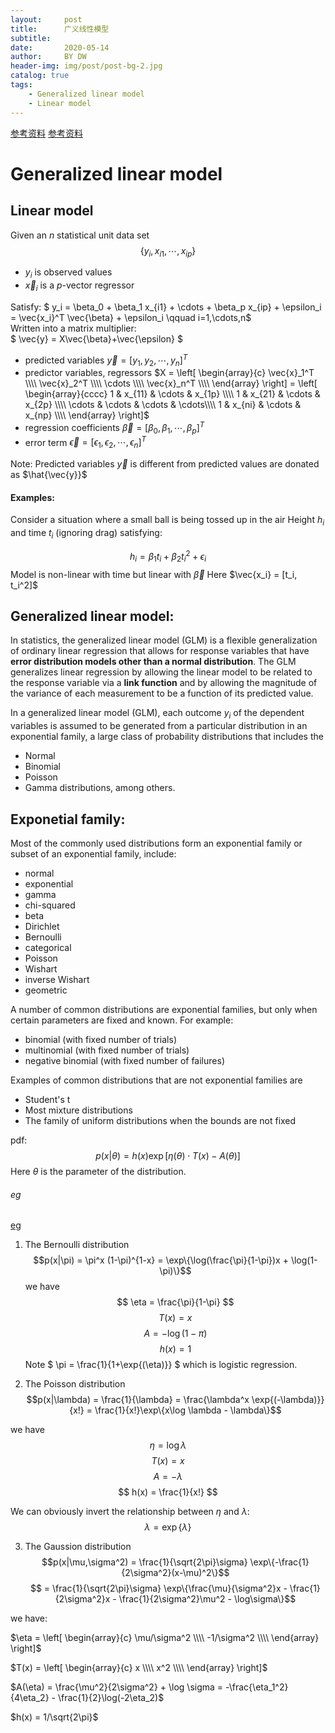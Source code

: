 ```yaml
---
layout:     post
title:      广义线性模型
subtitle:   
date:       2020-05-14
author:     BY DW
header-img: img/post/post-bg-2.jpg
catalog: true
tags:
    - Generalized linear model
    - Linear model
---
```

[参考资料](https://en.wikipedia.org/wiki/Generalized_linear_model)
[参考资料](https://en.wikipedia.org/wiki/Exponential_family)

# Generalized linear model
## Linear model
Given an $n$ statistical unit data set $$\{y_i, x_{i1},\cdots,x_{ip}\}$$ 
+ $y_i$ is observed values 
+ $\vec{x}_i$ is a $p$-vector regressor  

Satisfy:
$ y_i = \beta_0 + \beta_1 x_{i1} + \cdots + \beta_p x_{ip} + \epsilon_i = \vec{x_i}^T \vec{\beta} + \epsilon_i \qquad i=1,\cdots,n$  
Written into a matrix multiplier:  
$ \vec{y} = X\vec{\beta}+\vec{\epsilon} $

+ predicted variables $\vec{y} = [y_1, y_2,\cdots, y_n]^T$ 
+ predictor variables, regressors $X =
	\left[
    		\begin{array}{c}
        	\vec{x}_1^T \\\\
        	\vec{x}_2^T \\\\
        	\cdots \\\\
        	\vec{x}_n^T \\\\
    		\end{array}
	\right] = 
	\left[
    		\begin{array}{cccc}
        	1 & x_{11} & \cdots & x_{1p} \\\\
        	1 & x_{21} & \cdots & x_{2p} \\\\
        	\cdots & \cdots & \cdots & \cdots\\\\
        	1 & x_{ni} & \cdots & x_{np} \\\\
    		\end{array}
	\right]$
+ regression coefficients $\vec{\beta} = [\beta_0, \beta_1,\cdots, \beta_p]^T$  
+ error term $\vec{\epsilon} = [\epsilon_1, \epsilon_2,\cdots, \epsilon_n]^T$ 

Note: Predicted variables $\vec{y}$ is different from predicted values are donated as $\hat{\vec{y}}$

#### Examples:
Consider a situation where a small ball is being tossed up in the air
Height $h_i$ and time $t_i$ (ignoring drag) satisfying:

$$ h_i = \beta_1 t_i + \beta_2 t_i^2 + \epsilon_i$$
Model is non-linear with time but linear with $\vec{\beta}$
Here $\vec{x_i} = [t_i, t_i^2]$  

## Generalized linear model:
In statistics, the generalized linear model (GLM) is a flexible generalization of ordinary linear regression that allows for response variables that have **error distribution models other than a normal distribution**. The GLM generalizes linear regression by allowing the linear model to be related to the response variable via a **link function** and by allowing the magnitude of the variance of each measurement to be a function of its predicted value.  

In a generalized linear model (GLM), each outcome $y_i$ of the dependent variables is assumed to be generated from a particular distribution in an exponential family, a large class of probability distributions that includes the   

+ Normal
+ Binomial
+ Poisson
+ Gamma distributions, among others.  

## Exponetial family:  
Most of the commonly used distributions form an exponential family or subset of an exponential family, include:  
+ normal
+ exponential
+ gamma
+ chi-squared
+ beta
+ Dirichlet
+ Bernoulli
+ categorical
+ Poisson
+ Wishart
+ inverse Wishart
+ geometric  

A number of common distributions are exponential families, but only when certain parameters are fixed and known. For example:

+ binomial (with fixed number of trials)
+ multinomial (with fixed number of trials)
+ negative binomial (with fixed number of failures)  

Examples of common distributions that are not exponential families are  

+ Student's t
+ Most mixture distributions
+ The family of uniform distributions when the bounds are not fixed

pdf:
$$ p(x|\theta) = h(x)\exp[\eta(\theta)\cdot T(x)-A(\theta)]$$ 
Here $\theta$ is the parameter of the distribution.
###### eg
[eg](https://people.eecs.berkeley.edu/~jordan/courses/260-spring10/other-readings/chapter8.pdf)
1. The Bernoulli distribution
$$p(x|\pi) = \pi^x (1-\pi)^{1-x} = \exp\{\log(\frac{\pi}{1-\pi})x + \log(1-\pi)\}$$
we have
$$ \eta = \frac{\pi}{1-\pi} $$
$$ T(x) = x $$
$$ A = - \log(1-\pi) $$
$$ h(x) = 1 $$
Note $ \pi = \frac{1}{1+\exp{(\eta)}} $ which is logistic regression.

2. The Poisson distribution
$$p(x|\lambda) = \frac{1}{\lambda} = \frac{\lambda^x \exp{(-\lambda)}}{x!} = \frac{1}{x!}\exp\{x\log \lambda - \lambda\}$$

we have
$$ \eta = \log\lambda $$
$$ T(x) = x $$
$$ A = - \lambda $$
$$ h(x) = \frac{1}{x!} $$

We can obviously invert the relationship between $\eta$ and $\lambda$:
$$\lambda = \exp\{\lambda\}$$

3. The Gaussion distribution
$$p(x|\mu,\sigma^2) = \frac{1}{\sqrt{2\pi}\sigma} \exp\{-\frac{1}{2\sigma^2}(x-\mu)^2\}$$
$$ = \frac{1}{\sqrt{2\pi}\sigma} \exp\{\frac{\mu}{\sigma^2}x - \frac{1}{2\sigma^2}x - \frac{1}{2\sigma^2}\mu^2 - \log\sigma\}$$

we have:  

$\eta = \left[
    		\begin{array}{c}
        	\mu/\sigma^2 \\\\
        	-1/\sigma^2 \\\\
    		\end{array}
	\right]$

$T(x) = \left[
		\begin{array}{c}
		x \\\\
		x^2 \\\\
		\end{array}
\right]$

$A(\eta) = \frac{\mu^2}{2\sigma^2} + \log \sigma = -\frac{\eta_1^2}{4\eta_2} - \frac{1}{2}\log(-2\eta_2)$

$h(x) = 1/\sqrt{2\pi}$
